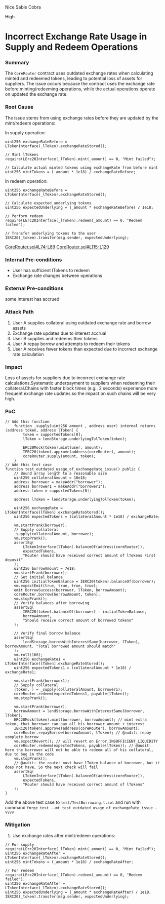 Nice Sable Cobra

High

# Incorrect Exchange Rate Usage in Supply and Redeem Operations

### Summary

The `CoreRouter` contract uses outdated exchange rates when calculating minted and redeemed tokens, leading to potential loss of assets for suppliers. The issue occurs because the contract uses the exchange rate before minting/redeeming operations, while the actual operations operate on updated the exchange rate.


### Root Cause

The issue stems from using exchange rates before they are updated by the mint/redeem operations:

In supply operation:
```solidity
uint256 exchangeRateBefore = LTokenInterface(_lToken).exchangeRateStored();

// Mint lTokens
require(LErc20Interface(_lToken).mint(_amount) == 0, "Mint failed");

// Calculate actual minted tokens using exchangeRate from before mint
uint256 mintTokens = (_amount * 1e18) / exchangeRateBefore;
```

In redeem operation:
```solidity
uint256 exchangeRateBefore = LTokenInterface(_lToken).exchangeRateStored();

// Calculate expected underlying tokens
uint256 expectedUnderlying = (_amount * exchangeRateBefore) / 1e18;

// Perform redeem
require(LErc20Interface(_lToken).redeem(_amount) == 0, "Redeem failed");

// Transfer underlying tokens to the user
IERC20(_token).transfer(msg.sender, expectedUnderlying);
```
[CoreRouter.sol#L74-L89](https://github.com/sherlock-audit/2025-05-lend-audit-contest/blob/main/Lend-V2/src/LayerZero/CoreRouter.sol#L74-L89)
[CoreRouter.sol#L115-L129](https://github.com/sherlock-audit/2025-05-lend-audit-contest/blob/main/Lend-V2/src/LayerZero/CoreRouter.sol#L115-L129)

### Internal Pre-conditions

- User has sufficient lTokens to redeem
- Exchange rate changes between operations


### External Pre-conditions

 some Interest has  accrued


### Attack Path

1. User A supplies collateral using outdated exchange rate and borrow assets
2. Exchange rate updates due to interest accrual
3. User B supplies and redeems their tokens
4. User A  repay borrow and attempts to redeem their tokens
5. User A receives fewer tokens than expected due to incorrect exchange rate calculation


### Impact

Loss of assets for suppliers due to incorrect exchange rate calculations.Systematic underpayment to suppliers when redeeming their collateral.Chains with faster block times (e.g., 2 seconds) experience more frequent exchange rate updates so the impact on such chains will be very high.


### PoC

```solidity
// Add this function 
    function _supply(uint256 amount , address user) internal returns (address token, address lToken) {
        token = supportedTokens[0];
        lToken = lendStorage.underlyingTolToken(token);

        ERC20Mock(token).mint(user, amount);
        IERC20(token).approve(address(coreRouter), amount);
        coreRouter.supply(amount, token);
    }
// Add this test case
function test_outdated_usage_of_exchangeRate_issue() public {
    // Bound array length to a reasonable size
    uint256 collateralAmount = 10e18;
    address borrower = makeAddr("borrower");
    address borrower1 = makeAddr("borrower1");
    address token = supportedTokens[0];

    address lToken = lendStorage.underlyingTolToken(token);

    uint256 exchangeRate = LTokenInterface(lToken).exchangeRateStored();
    uint256 expectedTokens = (collateralAmount * 1e18) / exchangeRate;

    vm.startPrank(borrower);
    // Supply collateral
    _supply(collateralAmount, borrower);
    vm.stopPrank();
    assertEq(
        LTokenInterface(lToken).balanceOf(address(coreRouter)),
        expectedTokens,
        "Router should have received correct amount of lTokens First deposit"
    );
    uint256 borrowAmount = 7e18;
    vm.startPrank(borrower);
    // Get initial balance
    uint256 initialTokenBalance = IERC20(token).balanceOf(borrower);
    vm.expectEmit(true, true, true, true);
    emit BorrowSuccess(borrower, lToken, borrowAmount);
    coreRouter.borrow(borrowAmount, token);
    vm.stopPrank();
    // Verify balances after borrowing
    assertEq(
        IERC20(token).balanceOf(borrower) - initialTokenBalance,
        borrowAmount,
        "Should receive correct amount of borrowed tokens"
    );

    // Verify final borrow balance
    assertEq(
        lendStorage.borrowWithInterestSame(borrower, lToken), borrowAmount, "Total borrowed amount should match"
    );        
    vm.roll(100);
    uint256 exchangeRate1 = LTokenInterface(lToken).exchangeRateStored();
    uint256 expectedTokens1 = (collateralAmount * 1e18) / exchangeRate1;

    vm.startPrank(borrower1);
    // Supply collateral
    (token, ) = _supply(collateralAmount, borrower1);
    coreRouter.redeem(expectedTokens1, payable(lToken));
    vm.stopPrank();

    vm.startPrank(borrower);
    borrowAmount = lendStorage.borrowWithInterestSame(borrower, lToken);
    ERC20Mock(token).mint(borrower, borrowAmount); // mint extra token, that borrower can pay all his borrower amount + interest 
    IERC20(token).approve(address(coreRouter), borrowAmount);
    coreRouter.repayBorrow(borrowAmount, lToken); // @audit: repay complete borrow
    vm.expectRevert(); // will revert on Error.INSUFFICIENT_LIQUIDITY
    coreRouter.redeem(expectedTokens, payable(lToken)); // @audit: here the borrower will not be able to redeem all of his collateral, due to bug in the code
    vm.stopPrank();
    // @audit: the router must have lToken balance of borrower, but it does not have, So the next check will fail
    assertEq(
        LTokenInterface(lToken).balanceOf(address(coreRouter)),
        expectedTokens,
        "Router should have received correct amount of lTokens"
    );
}
```
Add the above test case to `test/TestBorrowing.t.sol` and run with command `forge test --mt test_outdated_usage_of_exchangeRate_issue -vvvv`

### Mitigation

1. Use exchange rates after mint/redeem operations:
```solidity
// For supply
require(LErc20Interface(_lToken).mint(_amount) == 0, "Mint failed");
uint256 exchangeRateAfter = LTokenInterface(_lToken).exchangeRateStored();
uint256 mintTokens = (_amount * 1e18) / exchangeRateAfter;

// For redeem
require(LErc20Interface(_lToken).redeem(_amount) == 0, "Redeem failed");
uint256 exchangeRateAfter = LTokenInterface(_lToken).exchangeRateStored();
uint256 expectedUnderlying = (_amount * exchangeRateAfter) / 1e18;
IERC20(_token).transfer(msg.sender, expectedUnderlying);
```
